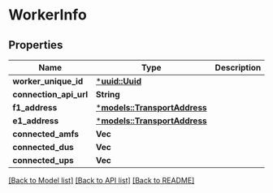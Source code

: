 # WorkerInfo

## Properties
Name | Type | Description | Notes
------------ | ------------- | ------------- | -------------
**worker_unique_id** | [***uuid::Uuid**](UUID.md) |  | 
**connection_api_url** | **String** |  | 
**f1_address** | [***models::TransportAddress**](TransportAddress.md) |  | 
**e1_address** | [***models::TransportAddress**](TransportAddress.md) |  | 
**connected_amfs** | **Vec<String>** |  | 
**connected_dus** | **Vec<String>** |  | 
**connected_ups** | **Vec<String>** |  | 

[[Back to Model list]](../README.md#documentation-for-models) [[Back to API list]](../README.md#documentation-for-api-endpoints) [[Back to README]](../README.md)


